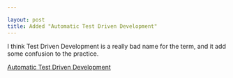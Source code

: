 ```yaml
---

layout: post
title: Added "Automatic Test Driven Development"
---
```


I think Test Driven Development is a really bad name for the term, and
it add some confusion to the practice. 

[Automatic Test Driven Development](/content/automatic-test-driven-development.html)

